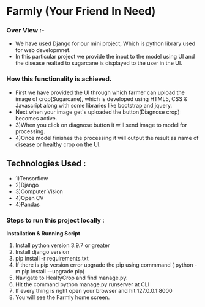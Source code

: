 # Farmly (Your Friend In Need)  
### Over View :-   
- We have used Django for our mini project, Which is python library used for web developmnet.  
- In this particular project we provide the input to the model using UI and the disease realted to sugarcane is displayed to the user in the UI.  
### How this functionality is achieved.  
- First we have provided the UI through which farmer can upload the image of crop(Sugarcane), which is developed using HTML5, CSS & Javascript along with some libraries like bootstrap and jquery.   
- Next when your image get's uploaded the button(Diagnose crop) becomes active.  
- 3)When you click on diagnose button it will send image to model for processing.  
- 4)Once model finishes the processing it will output the result as name of disease or healthy crop on the UI.  


## Technologies Used :
- 1)Tensorflow  
- 2)Django  
- 3)Computer Vision  
- 4)Open CV  
- 4)Pandas   

### Steps to run this project locally : 
**Installation & Running Script**
1) Install python version 3.9.7 or greater
2) Install django version 
3) pip install -r requirements.txt
4) If there is pip version error upgrade the pip using commmand ( python -m pip install --upgrade pip)
5) Navigate to HealtyCrop and find manage.py.
6) Hit the command python manage.py runserver at CLI
7) If every thing is right open your browser and hit 127.0.0.1:8000
8) You will see the Farmly home screen.

